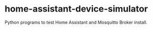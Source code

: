 # home-assistant-device-simulator
Python programs to test Home Assistant and Mosquitto Broker install.
